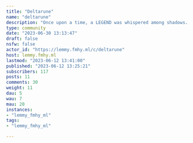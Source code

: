 ```yaml
---
title: "Deltarune" 
name: "deltarune"
description: "Once upon a time, a LEGEND was whispered among shadows.  It was a LEGEND of HOPE.  It was a LEGEND of DREAMS.  It was a LEGEND of LIGHT.  It was a LEGEND of DARK.    **This is the legend of...**### c/DELTARUNE  A place to discuss ~~best character, Ralsei~~ Deltarune!***#### **RULES:****1.** Follow the general rules of the [lemmy.fmhy.ml](https://lemmy.fmhy.ml/) instance.**2.** Absolutely no discrimination of any kind. **3.** Nothing explicit. This is a SFW community.**4.** Undertale is allowed here, but don't flood the place with it.~~**5.** Worship the fluffy boy everyday~~"
type: community
date: "2023-06-30 13:13:47"
draft: false
nsfw: false
actor_id: "https://lemmy.fmhy.ml/c/deltarune"
host: lemmy.fmhy.ml
lastmod: "2023-06-12 13:41:00"
published: "2023-06-12 13:25:21"
subscribers: 117
posts: 11
comments: 30
weight: 11
dau: 5
wau: 7
mau: 20
instances:
- "lemmy_fmhy_ml"
tags: 
- "lemmy_fmhy_ml"

---
```

